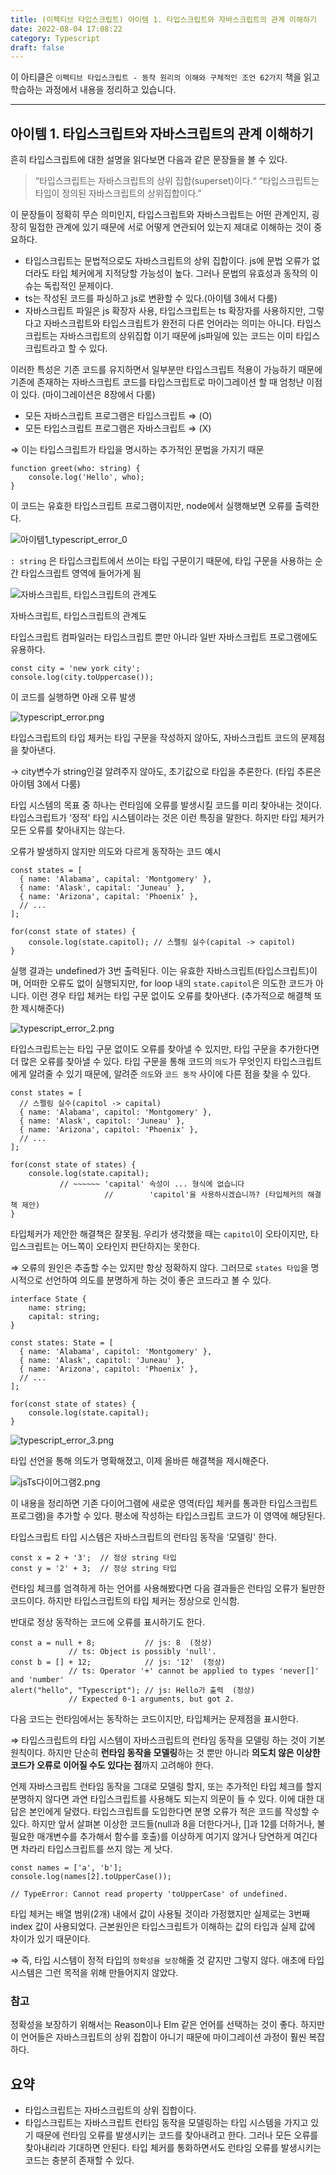 ```yaml
---
title: (이펙티브 타입스크립트) 아이템 1. 타입스크립트와 자바스크립트의 관계 이해하기
date: 2022-08-04 17:08:22
category: Typescript
draft: false
---
```


이 아티클은 `이펙티브 타입스크립트 - 동작 원리의 이해와 구체적인 조언 62가지` 책을 읽고 학습하는 과정에서 내용을 정리하고 있습니다.

---

## 아이템 1. 타입스크립트와 자바스크립트의 관계 이해하기

흔히 타입스크립트에 대한 설명을 읽다보면 다음과 같은 문장들을 볼 수 있다.

> “타입스크립트는 자바스크립트의 상위 집합(superset)이다.“
“타입스크립트는 타입이 정의된 자바스크립트의 상위집합이다.”
> 

이 문장들이 정확히 무슨 의미인지, 타입스크립트와 자바스크립트는 어떤 관계인지, 굉장히 밀접한 관계에 있기 때문에 서로 어떻게 연관되어 있는지 제대로 이해하는 것이 중요하다.

- 타입스크립트는 문법적으로도 자바스크립트의 상위 집합이다. js에 문법 오류가 없더라도 타입 체커에게 지적당할 가능성이 높다. 그러나 문법의 유효성과 동작의 이슈는 독립적인 문제이다.
- ts는 작성된 코드를 파싱하고 js로 변환할 수 있다.(아이템 3에서 다룸)
- 자바스크립트 파일은 js 확장자 사용, 타입스크립트는 ts 확장자를 사용하지만, 그렇다고 자바스크립트와 타입스크립트가 완전히 다른 언어라는 의미는 아니다. 타입스크립트는 자바스크립트의 상위집합 이기 때문에 js파일에 있는 코드는  이미 타입스크립트라고 할 수 있다.

이러한 특성은 기존 코드를 유지하면서 일부분만 타입스크립트 적용이 가능하기 때문에 기존에 존재하는 자바스크립트 코드를 타입스크립트로 마이그레이션 할 때 엄청난 이점이 있다. (마이그레이션은 8장에서 다룸)

- 모든 자바스크립트 프로그램은 타입스크립트 ⇒ (O)
- 모든 타입스크립트 프로그램은 자바스크립트 ⇒ (X)

⇒ 이는 타입스크립트가 타입을 명시하는 추가적인 문법을 가지기 때문

```tsx
function greet(who: string) {
	console.log('Hello', who);
}
```

이 코드는 유효한 타입스크립트 프로그램이지만, node에서 실행해보면 오류를 출력한다.

![아이템1_typescript_error_0](./images/%EC%95%84%EC%9D%B4%ED%85%9C1_typescript_error_0.png)

`: string` 은 타입스크립트에서 쓰이는 타입 구문이기 때문에, 타입 구문을 사용하는 순간 타입스크립트 영역에 들어가게 됨

![자바스크립트, 타입스크립트의 관계도](./images/%EC%95%84%EC%9D%B4%ED%85%9C1_diagramJsTs.png)

자바스크립트, 타입스크립트의 관계도

타입스크립트 컴파일러는 타입스크립트 뿐만 아니라 일반 자바스크립트 프로그램에도 유용하다.

```tsx
const city = 'new york city';
console.log(city.toUppercase());
```

이 코드를 실행하면 아래 오류 발생

![typescript_error.png](./images/%EC%95%84%EC%9D%B4%ED%85%9C1_typescript_error_1.png)

타입스크립트의 타입 체커는 타입 구문을 작성하지 않아도, 자바스크립트 코드의 문제점을 찾아낸다.

→ city변수가 string인걸 알려주지 않아도, 초기값으로 타입을 추론한다. (타입 추론은 아이템 3에서 다룸)

타입 시스템의 목표 중 하나는 런타임에 오류를 발생시킬 코드를 미리 찾아내는 것이다. 타입스크립트가 ‘정적' 타입 시스템이라는 것은 이런 특징을 말한다. 하지만 타입 체커가 모든 오류를 찾아내지는 않는다.

오류가 발생하지 않지만 의도와 다르게 동작하는 코드 예시

```tsx
const states = [
  { name: 'Alabama', capital: 'Montgomery' },
  { name: 'Alask', capital: 'Juneau' },
  { name: 'Arizona', capital: 'Phoenix' },
  // ...
];

for(const state of states) {
	console.log(state.capitol); // 스펠링 실수(capital -> capitol)
}
```

실행 결과는 undefined가 3번 출력된다. 이는 유효한 자바스크립트(타입스크립트)이며, 어떠한 오류도 없이 실행되지만, for loop 내의 `state.capitol`은 의도한 코드가 아니다. 이런 경우 타입 체커는 타입 구문 없이도 오류를 찾아낸다. (추가적으로 해결책 또한 제시해준다)

![typescript_error_2.png](./images/%EC%95%84%EC%9D%B4%ED%85%9C1_typescript_error_2.png)

타입스크립트는는 타입 구문 없이도 오류를 찾아낼 수 있지만, 타입 구문을 추가한다면 더 많은 오류를 찾아낼 수 있다. 타입 구문을 통해 코드의 `의도`가 무엇인지 타입스크립트에게 알려줄 수 있기 때문에, 알려준 `의도`와 `코드 동작` 사이에 다른 점을 찾을 수 있다.

```tsx
const states = [
  // 스펠링 실수(capitol -> capital)
  { name: 'Alabama', capitol: 'Montgomery' },
  { name: 'Alask', capitol: 'Juneau' },
  { name: 'Arizona', capitol: 'Phoenix' },
  // ...
];

for(const state of states) {
	console.log(state.capital); 
           // ~~~~~~ 'capital' 속성이 ... 형식에 없습니다
					 //        'capitol'을 사용하시겠습니까? (타입체커의 해결책 제안)
}
```

타입체커가 제안한 해결책은 잘못됨. 우리가 생각했을 때는 `capitol`이 오타이지만, 타입스크립트는 어느쪽이 오타인지 판단하지는 못한다. 

⇒ 오류의 원인은 추출할 수는 있지만 항상 정확하지 않다. 그러므로 `states 타입`을 명시적으로 선언하여 의도를 분명하게 하는 것이 좋은 코드라고 볼 수 있다.

```tsx
interface State {
	name: string;
	capital: string;
}

const states: State = [
  { name: 'Alabama', capitol: 'Montgomery' },
  { name: 'Alask', capitol: 'Juneau' },
  { name: 'Arizona', capitol: 'Phoenix' },
  // ...
];

for(const state of states) {
	console.log(state.capital);
}
```

![typescript_error_3.png](./images/%EC%95%84%EC%9D%B4%ED%85%9C1_typescript_error_3.png)

타입 선언을 통해 의도가 명확해졌고, 이제 올바른 해결책을 제시해준다. 

![jsTs다이어그램2.png](./images/%EC%95%84%EC%9D%B4%ED%85%9C1_jsTs%EB%8B%A4%EC%9D%B4%EC%96%B4%EA%B7%B8%EB%9E%A82.png)

이 내용을 정리하면 기존 다이어그램에 새로운 영역(타입 체커를 통과한 타입스크립트 프로그램)을 추가할 수 있다.  평소에 작성하는 타입스크립트 코드가 이 영역에 해당된다. 

타입스크립트 타입 시스템은 자바스크립트의 런타임 동작을 ‘모델링' 한다.

```tsx
const x = 2 + '3';  // 정상 string 타입
const y = '2' + 3;  // 정상 string 타입
```

런타임 체크를 엄격하게 하는 언어를 사용해봤다면 다음 결과들은 런타임 오류가 될만한 코드이다. 하지만 타입스크립트의 타입 체커는 정상으로 인식함.

반대로 정상 동작하는 코드에 오류를 표시하기도 한다. 

```tsx
const a = null + 8;           // js: 8  (정상) 
             // ts: Object is possibly 'null'.
const b = [] + 12;            // js: '12'  (정상)
             // ts: Operator '+' cannot be applied to types 'never[]' and 'number'
alert("hello", "Typescript"); // js: Hello가 출력  (정상)
             // Expected 0-1 arguments, but got 2.
```

다음 코드는 런타임에서는 동작하는 코드이지만, 타입체커는 문제점을 표시한다.

⇒ 타입스크립트의 타입 시스템이 자바스크립트의 런타임 동작을 모델링 하는 것이 기본 원칙이다. 하지만 단순히 **런타임 동작을 모델링**하는 것 뿐만 아니라 **의도치 않은 이상한 코드가 오류로 이어질 수도 있다는 점**까지 고려해야 한다.

언제 자바스크립트 런타임 동작을 그대로 모델링 할지, 또는 추가적인 타입 체크를 할지 분명하지 않다면 과연 타입스크립트를 사용해도 되는지 의문이 들 수 있다.  이에 대한 대답은 본인에게 달렸다. 타입스크립트를 도입한다면 분명 오류가 적은 코드를 작성할 수 있다. 하지만 앞서 살펴본 이상한 코드들(null과 8을 더한다거나, []과 12를 더하거나, 불필요한 매개변수를 추가해서 함수를 호출)를 이상하게 여기지 않거나 당연하게 여긴다면 차라리 타입스크립트를 쓰지 않는 게 낫다. 

```tsx
const names = ['a', 'b'];
console.log(names[2].toUpperCase());

// TypeError: Cannot read property 'toUpperCase' of undefined.
```

타입 체커는 배열 범위(2개) 내에서 값이 사용될 것이라 가정했지만 실제로는 3번째 index 값이 사용되었다. 근본원인은 타입스크립트가 이해하는 값의 타입과 실제 값에 차이가 있기 때문이다.

⇒ 즉, 타입 시스템이 정적 타입의 `정확성을 보장`해줄 것 같지만 그렇지 않다. 애초에 타입 시스템은 그런 목적을 위해 만들어지지 않았다.

### 참고

정확성을 보장하기 위해서는 Reason이나 Elm 같은 언어를 선택하는 것이 좋다. 하지만 이 언어들은 자바스크립트의 상위 집합이 아니기 때문에 마이그레이션 과정이 훨씬 복잡하다.

## 요약

- 타입스크립트는 자바스크립트의 상위 집합이다.
- 타입스크립트는 자바스크립트 런타임 동작을 모델링하는 타입 시스템을 가지고 있기 때문에 런타임 오류를 발생시키는 코드를 찾아내려고 한다. 그러나 모든 오류를 찾아내리라 기대하면 안된다. 타입 체커를 통화하면서도 런타임 오류를 발생시키는 코드는 충분히 존재할 수 있다.